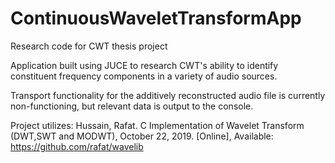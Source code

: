 # ContinuousWaveletTransformApp
Research code for CWT thesis project

Application built using JUCE to research CWT's ability to identify constituent frequency components in a variety of audio sources.

Transport functionality for the additively reconstructed audio file is currently non-functioning, but relevant data is output to the console.

Project utilizes:
Hussain, Rafat. C Implementation of Wavelet Transform (DWT,SWT and MODWT), October 22, 2019. [Online], Available: https://github.com/rafat/wavelib
